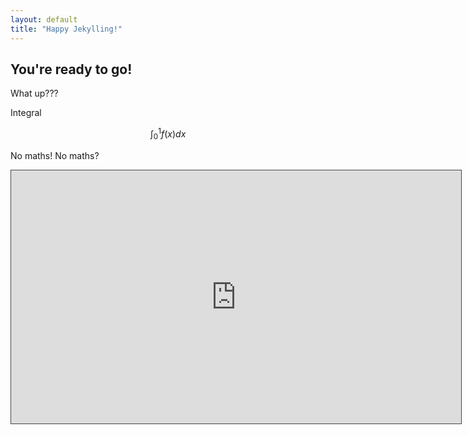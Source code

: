 ```yaml
---
layout: default
title: "Happy Jekylling!"
---
```


## You're ready to go!

What up???

Integral

$$
\int_0^1f(x)dx
$$

No maths!
No maths?


<iframe src="https://ntu.cloud.panopto.eu/Panopto/Pages/Embed.aspx?id=894e2520-46b3-4c7e-9666-acbc00eee050&amp;autoplay=false&amp;offerviewer=true&amp;showtitle=true&amp;showbrand=false&amp;start=0&amp;interactivity=all" height="405" width="720" style="border: 1px solid #464646;" allowfullscreen="" allow="autoplay"></iframe>